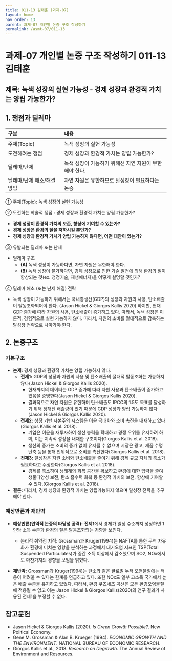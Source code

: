 ```yaml
---
title: 011-13 김태훈 (과제-07)
layout: home
nav_order: 13
parent: 과제-07 개인별 논증 구조 작성하기
permalink: /asmt-07/011-13
---
```


# 과제-07 개인별 논증 구조 작성하기 011-13 김태훈

## 제목: 녹색 성장의 실현 가능성 - 경제 성장과 환경적 가치는 양립 가능한가? 

## 1. 쟁점과 딜레마

| 구분 | 내용 |
|:---|:---|
| 주제(Topic) | 녹색 성장의 실현 가능성 |
| 도전하려는 쟁점 | 경제 성장과 환경적 가치는 양립 가능한가? |
| 딜레마/난제 | 녹색 성장이 가능하기 위해선 자연 자원이 무한해야 한다. |
| 딜레마/난제 해소/해결 방법 | 자연 자원은 유한하므로 탈성장이 필요하다는 논증 |

① 주제(Topic): 녹색 성장의 실현 가능성 

② 도전하는 학술적 쟁점 : 경제 성장과 환경적 가치는 양립 가능한가?

- **경제 성장이 환경적 가치의 보존, 향상에 기여할 수 있는가?**  
- **경제 성장은 환경의 질을 저하시킬 뿐인가?**  
- **경제 성장과 환경적 가치가 양립 가능하지 않다면, 어떤 대안이 있는가?**

③ 유발되는 딜레마 또는 난제

- 딜레마 구조
  - **(A)** 녹색 성장이 가능하다면, 자연 자원은 무한해야 한다.
  - **(B)** 녹색 성장이 불가하다면, 경제 성장으로 인한 기술 발전에 의해 환경의 질이 향상되는 것(ex. 청정기술, 재생에너지)을 어떻게 설명할 것인가?

④ 딜레마 해소 (또는 난제 해결) 전략

- 녹색 성장이 가능하기 위해서는 국내총생산(GDP)의 성장과 자원의 사용, 탄소배출이 탈동조화되어야 한다. (Jason Hickel & Giorgos Kallis 2020) 하지만, 현재 GDP 증가에 따라 자원의 사용, 탄소배출이 증가하고 있다. 따라서, 녹색 성장은 이론적, 경험적으로 실현 가능하지 않다. 따라서, 자원의 소비를 절대적으로 감축하는 탈성장 전략으로 나아가야 한다.

## 2. 논증구조

### 기본구조

- **논제:** 경제 성장과 환경적 가치는 양립 가능하지 않다.
  - **전제1:** GDP의 성장과 자원의 사용 및 탄소배출의 절대적 탈동조화는 가능하지 않다(Jason Hickel & Giorgos Kallis 2020).
    - 현재까지의 데이터는 GDP 증가에 따라 자원 사용과 탄소배출이 증가하고 있음을 증명한다(Jason Hickel & Giorgos Kallis 2020).
	- 결과적으로 자연 자원은 유한하며 탄소배출도 IPCC의 1.5도 목표를 달성하기 위해 정해진 배출량이 있기 때문에 GDP 성장과 양립 가능하지 않다(Jason Hickel & Giorgos Kallis 2020).
  - **전제2:** 성장 기반 자본주의 시스템은 이윤 극대화와 소비 촉진을 내재하고 있다(Giorgos Kallis et al. 2018).
    - 기업은 이윤을 재투자하여 생산 능력을 확대하고 경쟁 우위를 유지하려 하며, 이는 지속적 성장을 내재한 구조이다(Giorgos Kallis et al. 2018).
    - 생산의 증가는 소비의 증가 없이 유지될 수 없으며 시장은 광고, 제품 수명 단축 등을 통해 인위적으로 소비를 촉진한다(Giorgos Kallis et al. 2018).
  - **전제3:** 탈성장은 자원 소비와 탄소배출을 줄이기 위해 경제 규모 자체의 축소가 필요하다고 주장한다(Giorgos Kallis et al. 2018).
      - 경제를 축소하여 생태계의 회복 공간을 확보하고 환경에 대한 압력을 줄여 생물다양성 보전, 탄소 흡수력 회복 등 환경적 가치의 보전, 향상에 기여할 수 있다.(Giorgos Kallis et al. 2018).
- **결론:** 따라서, 경제 성장과 환경적 가치는 양립가능하지 않으며 탈성장 전략을 추구해야 한다. 

### 예상반론과 재반박

- **예상반론(연역적 논증의 타당성 공격):** **전제1**에서 경제가 일정 수준까지 성장하면 1인당 소득 수준과 환경의 질은 탈동조화되는 경향을 보인다.
  - 논리적 취약점 지적: Grossman과 Kruger(1994)는 NAFTA를 통한 무역 자유화가 환경에 미치는 영향을 분석하는 과정에서 대기오염 지표인 TSP(Total Suspended Particulates)가 중간 소득 이상에서 감소했으며 SO2, NOx에서도 마찬가지의 경향을 보임을 밝혔다. 

- **재반박:**  Grossman과 Kruger(1994)는 탄소와 같은 글로벌 누적 오염물질에는 적용이 어려울 수 있다는 한계를 언급하고 있다. 또한 NOx도 일부 고소득 국가에서 높은 배출 수준을 유지하고 있었다. 따라서, 환경 쿠즈네츠 곡선은 모든 환경오염물질에 적용될 수 없고 이는 Jason Hickel & Giorgos Kallis(2020)의 연구 결과가 사용된 전제1을 부정할 수 없다.

## 참고문헌

- Jason Hickel & Giorgos Kallis (2020). *Is Green Growth Possible?*. New Political Economy.
- Gene M. Grossman & Alan B. Krueger (1994). *ECONOMIC GROWTH AND THE ENVIRONMENT*. NATIONAL BUREAU OF ECONOMIC RESEARCH.
- Giorgos Kallis et al., 2018. *Research on Degrowth*. The Annual Review of Environment and Resources.